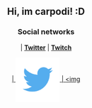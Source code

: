 <h2 align="center">Hi, im carpodi! :D</h2>

</hr>

<h3 align="center">Social networks</h3>
<div align="center">

| <a href="https://twitter.com/carpodi" target="_blank">**Twitter**</a> | <a href="https://twitch.tv/carpodi" target="_blank">**Twitch**

| <img align='center' src='https://raw.githubusercontent.com/Carpodi/carpodi/main/images/Twitter.png' height='100px'> | <img 
